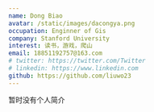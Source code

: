 ```yaml
---
name: Dong Biao
avatar: /static/images/dacongya.png
occupation: Enginner of Gis
company: Stanford University
interest: 读书，游戏，爬山
email: 18851192757@163.com
# twitter: https://twitter.com/Twitter
# linkedin: https://www.linkedin.com
github: https://github.com/liuwo23
---
```


暂时没有个人简介
